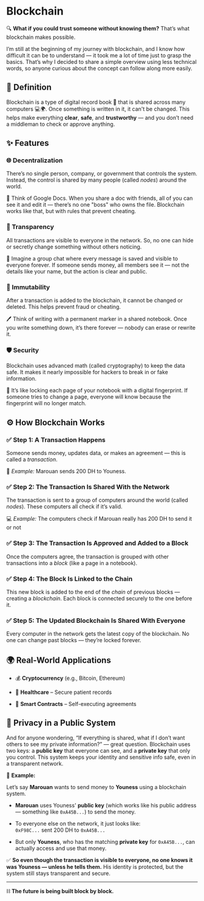 # Blockchain

🔍 **What if you could trust someone without knowing them?** That’s what blockchain makes possible.

I’m still at the beginning of my journey with blockchain, and I know how difficult it can be to understand — it took me a lot of time just to grasp the basics. That’s why I decided to share a simple overview using less technical words, so anyone curious about the concept can follow along more easily.  

## 📘 Definition


Blockchain is a type of digital record book 📒 that is shared across many computers 💻🌍. Once something is written in it, it can't be changed. This helps make everything **clear**, **safe**, and **trustworthy** — and you don’t need a middleman to check or approve anything.



## ✨ Features

### 🌐 Decentralization

There’s no single person, company, or government that controls the system. Instead, the control is shared by many people (called _nodes_) around the world.

📝 Think of Google Docs. When you share a doc with friends, all of you can see it and edit it — there’s no one "boss" who owns the file. Blockchain works like that, but with rules that prevent cheating.


### 🔎 Transparency

All transactions are visible to everyone in the network. So, no one can hide or secretly change something without others noticing.

💬 Imagine a group chat where every message is saved and visible to everyone forever. If someone sends money, all members see it — not the details like your name, but the action is clear and public.


### 🛑 Immutability

After a transaction is added to the blockchain, it cannot be changed or deleted. This helps prevent fraud or cheating.

🖊️ Think of writing with a permanent marker in a shared notebook. Once you write something down, it’s there forever — nobody can erase or rewrite it.


### 🛡️ Security

Blockchain uses advanced math (called cryptography) to keep the data safe. It makes it nearly impossible for hackers to break in or fake information.

🔐 It’s like locking each page of your notebook with a digital fingerprint. If someone tries to change a page, everyone will know because the fingerprint will no longer match.



## ⚙️ How Blockchain Works

### ✅ Step 1: A Transaction Happens

Someone sends money, updates data, or makes an agreement — this is called a _transaction_.

💸 _Example:_ Marouan sends 200 DH to Youness.

### ✅ Step 2: The Transaction Is Shared With the Network

The transaction is sent to a group of computers around the world (called _nodes_). These computers all check if it’s valid.

💻 _Example:_ The computers check if Marouan really has 200 DH to send it or not

### ✅ Step 3: The Transaction Is Approved and Added to a Block

Once the computers agree, the transaction is grouped with other transactions into a _block_ (like a page in a notebook).

### ✅ Step 4: The Block Is Linked to the Chain

This new block is added to the end of the _chain_ of previous blocks — creating a _blockchain_. Each block is connected securely to the one before it.

### ✅ Step 5: The Updated Blockchain Is Shared With Everyone

Every computer in the network gets the latest copy of the blockchain. No one can change past blocks — they’re locked forever.



## 🌍 Real-World Applications

- 💰 **Cryptocurrency** (e.g., Bitcoin, Ethereum)
    
- 🏥 **Healthcare** – Secure patient records
    
- 📄 **Smart Contracts** – Self-executing agreements
    


## 🔐 Privacy in a Public System

And for anyone wondering, “If everything is shared, what if I don’t want others to see my private information?” — great question. Blockchain uses two keys: a **public key** that everyone can see, and a **private key** that only you control. This system keeps your identity and sensitive info safe, even in a transparent network.

🔐 **Example:**

Let’s say **Marouan** wants to send money to **Youness** using a blockchain system.

- **Marouan** uses Youness' **public key** (which works like his public address — something like `0xA45B...`) to send the money.
    
- To everyone else on the network, it just looks like:  
    `0xF98C...` sent 200 DH to `0xA45B...`
    
- But only **Youness**, who has the matching **private key** for `0xA45B...`, can actually access and use that money.
    

✅ **So even though the transaction is visible to everyone, no one knows it was Youness — unless he tells them.** His identity is protected, but the system still stays transparent and secure.

---

⛓️ **The future is being built block by block.**
